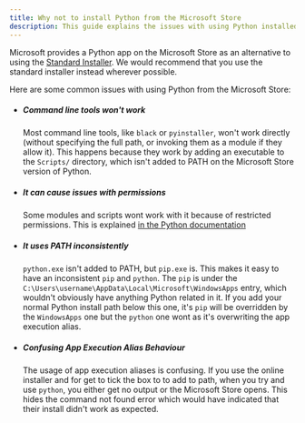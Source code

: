 ```yaml
---
title: Why not to install Python from the Microsoft Store
description: This guide explains the issues with using Python installed from the Microsoft Store
---
```


Microsoft provides a Python app on the Microsoft Store as an alternative to
using the [Standard Installer](https://www.python.org/downloads/). We would
recommend that you use the standard installer instead wherever possible.

Here are some common issues with using Python from the Microsoft Store:

* ##### Command line tools won't work
  Most command line tools, like `black` or `pyinstaller`, won't work directly
  (without specifying the full path, or invoking them as a module if they allow
  it). This happens because they work by adding an executable to the `Scripts/` directory,
  which isn't added to PATH on the Microsoft Store version of Python.

* ##### It can cause issues with permissions
  Some modules and scripts wont work with it because of restricted permissions.
  This is explained
  [in the Python documentation](https://docs.python.org/3/using/windows.html#redirection-of-local-data-registry-and-temporary-paths)

* ##### It uses PATH inconsistently
  `python.exe` isn't added to PATH, but `pip.exe` is. This makes it easy to have
  an inconsistent `pip` and `python`. The `pip` is under the
  `C:\Users\username\AppData\Local\Microsoft\WindowsApps` entry, which wouldn't
  obviously have anything Python related in it. If you add your normal Python
  install path below this one, it's `pip` will be overridden by the `WindowsApps`
  one but the `python` one wont as it's overwriting the app execution alias.

* ##### Confusing App Execution Alias Behaviour
  The usage of app execution aliases is confusing. If you use the online
  installer and for get to tick the box to to add to path, when you try and use
  `python`, you either get no output or the Microsoft Store opens. This hides the
  command not found error which would have indicated that their install didn't
  work as expected.
